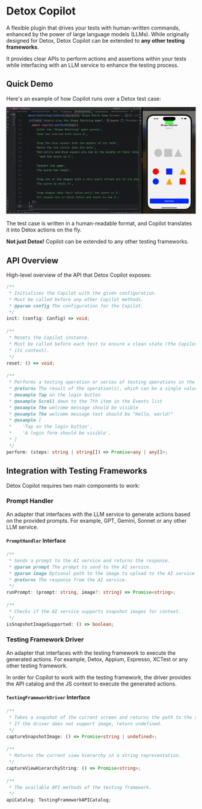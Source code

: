 # Detox Copilot

A flexible plugin that drives your tests with human-written commands, enhanced by the power of large language models (LLMs).
While originally designed for Detox, Detox Copilot can be extended to **any other testing frameworks**.

It provides clear APIs to perform actions and assertions within your tests while interfacing with an LLM service to enhance the testing process.

## Quick Demo

Here's an example of how Copilot runs over a Detox test case:

<center>
<img src="copilot-demo.gif" width="800">
</center>

The test case is written in a human-readable format, and Copilot translates it into Detox actions on the fly.

**Not just Detox!** Copilot can be extended to any other testing frameworks.

## API Overview

High-level overview of the API that Detox Copilot exposes:

```typescript
/**
 * Initializes the Copilot with the given configuration.
 * Must be called before any other Copilot methods.
 * @param config The configuration for the Copilot.
 */
init: (config: Config) => void;

/**
 * Resets the Copilot instance.
 * Must be called before each test to ensure a clean state (the Copilot uses the operations history as part of
 * its context).
 */
reset: () => void;

/**
 * Performs a testing operation or series of testing operations in the app based on the given `steps`.
 * @returns The result of the operation(s), which can be a single value or an array of values for each step.
 * @example Tap on the login button
 * @example Scroll down to the 7th item in the Events list
 * @example The welcome message should be visible
 * @example The welcome message text should be "Hello, world!"
 * @example [
 *    'Tap on the login button',
 *    'A login form should be visible',
 * ]
 */
perform: (steps: string | string[]) => Promise<any | any[]>;
```

## Integration with Testing Frameworks

Detox Copilot requires two main components to work:

### **Prompt Handler**

An adapter that interfaces with the LLM service to generate actions based on the provided prompts. For example, GPT, Gemini, Sonnet or any other LLM service.

#### `PromptHandler` Interface

```typescript
/**
 * Sends a prompt to the AI service and returns the response.
 * @param prompt The prompt to send to the AI service.
 * @param image Optional path to the image to upload to the AI service that captures the current UI state.
 * @returns The response from the AI service.
 */
runPrompt: (prompt: string, image?: string) => Promise<string>;

/**
 * Checks if the AI service supports snapshot images for context.
 */
isSnapshotImageSupported: () => boolean;
```

### Testing Framework Driver

An adapter that interfaces with the testing framework to execute the generated actions. For example, Detox, Appium, Espresso, XCTest or any other testing framework.

In order for Copilot to work with the testing framework, the driver provides the API catalog and the JS context to execute the generated actions.

#### `TestingFrameworkDriver` Interface

```typescript
/**
 * Takes a snapshot of the current screen and returns the path to the saved image.
 * If the driver does not support image, return undefined.
 */
captureSnapshotImage: () => Promise<string | undefined>;

/**
 * Returns the current view hierarchy in a string representation.
 */
captureViewHierarchyString: () => Promise<string>;

/**
 * The available API methods of the testing framework.
 */
apiCatalog: TestingFrameworkAPICatalog;
```

